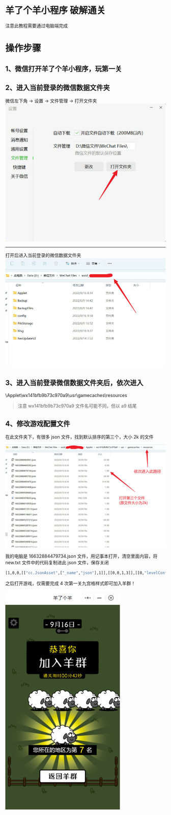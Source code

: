 # 羊了个羊小程序 破解通关


注意此教程需要通过电脑端完成

# 操作步骤

## 1、微信打开羊了个羊小程序，玩第一关

## 2、进入当前登录的微信数据文件夹

微信左下角 -> 设置 -> 文件管理 -> 打开文件夹  
![openfile](/images/ylgy-openfile.jpg)

---

打开后进入当前登录的微信数据文件夹  
![datafile](/images/ylgy-datafile.jpg)

## 3、进入当前登录微信数据文件夹后，依次进入

\Applet\wx141bfb9b73c970a9\usr\gamecaches\resources

> 注意 wx141bfb9b73c970a9 文件名可能不同，但以 a9 结尾

## 4、修改游戏配置文件

在此文件夹下，有很多 json 文件，找到默认排序的第三个，大小 2k 的文件

![json](/images/ylgy-json.jpg)

我的电脑是 16632884479734.json 文件，用记事本打开，清空里面内容，将 new.txt 文件中的代码复制进此 json 文件，保存关闭

```sh
[1,0,0,[["cc.JsonAsset",["_name","json"],1]],[[0,0,1,3]],[[0,"levelConfigData",{"dailyLevel":[[80001,80001],[80001,80001],[80001,80001],[80001,80001],[80001,80001],[80001,80001],[80001,80001],[80001,80001],[80001,80001],[80001,80001],[80001,80001],[80001,80001],[80001,80001],[80001,80001],[80001,80001],[80001,80001],[80001,80001],[80001,80001],[80001,80001],[80001,80001],[80001,80001],[80001,80001],[80001,80001],[80001,80001],[80001,80001],[80001,80001],[80001,80001],[80001,80001],[80001,80001],[80001,80001],[80001,80001]],"topicLevel":[[10017,10017],[10017,10017],[10017,10017],[10017,10017],[10017,10017],[10017,10017],[10017,10017],[10017,10017],[10017,10017],[10017,10017],[10017,10017],[10017,10017],[10017,10017],[10017,10017],[10017,10017],[10017,10017],[10017,10017],[10017,10017],[10017,10017],[10017,10017],[10017,10017],[10017,10017],[10017,10017],[10017,10017],[10017,10017],[10017,10017],[10017,10017],[10017,10017],[10017,10017],[10017,10017],[10017,10017]]}]],0,0,[],[],[]]
```

之后打开游戏，仅需要完成 4 次第一关九宫格样式即可加入羊群！

![finish](/images/ylgy-finish.png)

